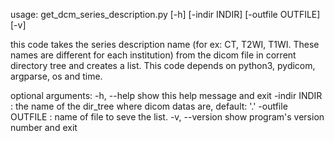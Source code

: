 usage: get_dcm_series_description.py [-h] [-indir INDIR] [-outfile OUTFILE]
                                     [-v]

this code takes the series description name (for ex: CT, T2WI, T1WI. These names are different for each institution) from the dicom file in corrent directory tree and creates a list. This code depends on python3, pydicom, argparse, os and time.

optional arguments:
  -h, --help        show this help message and exit
  -indir INDIR      : the name of the dir_tree where dicom datas are, default:
                    '.'
  -outfile OUTFILE  : name of file to seve the list.
  -v, --version     show program's version number and exit
